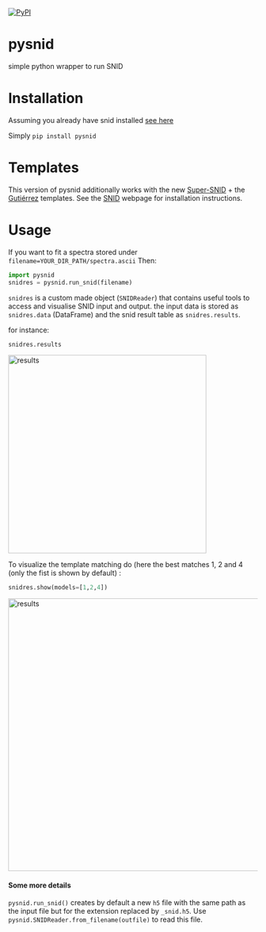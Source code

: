 [![PyPI](https://img.shields.io/pypi/v/pysnid.svg?style=flat-square)](https://pypi.python.org/pypi/pysnid)


# pysnid
simple python wrapper to run SNID

# Installation

Assuming you already have snid installed [see here](https://people.lam.fr/blondin.stephane/software/snid/)

Simply `pip install pysnid`

# Templates

This version of pysnid additionally works with the new [Super-SNID](https://github.com/dkjmagill/QUB-SNID-Templates) + the [Gutiérrez](https://arxiv.org/abs/1709.02487) 
templates. See the [SNID](https://people.lam.fr/blondin.stephane/index.html) webpage for installation instructions.

# Usage

If you want to fit a spectra stored under `filename=YOUR_DIR_PATH/spectra.ascii`
Then:
```python
import pysnid
snidres = pysnid.run_snid(filename)
```

`snidres` is a custom made object (`SNIDReader`) that contains useful tools to access and visualise SNID input and output.
the input data is stored as `snidres.data` (DataFrame) and the snid result table as `snidres.results`. 

for instance:
```python
snidres.results
```

<p align="left">
  <img src="images/snidresults.png" width="400" title="results">
</p>


To visualize the template matching do (here the best matches 1, 2 and 4 (only the fist is shown by default) :
```python
snidres.show(models=[1,2,4])
```
<p align="left">
  <img src="images/show_top3.png" width="550" title="results">
</p>


#### Some more details

`pysnid.run_snid()` creates by default a new `h5` file with the same path as the input file but for the extension replaced by `_snid.h5`. Use `pysnid.SNIDReader.from_filename(outfile)` to read this file.
